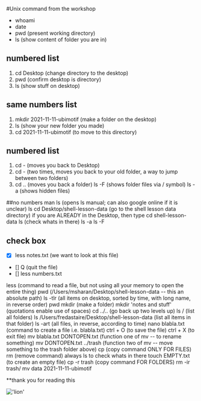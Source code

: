 #Unix command from the workshop
* whoami
* date
* pwd (present working directory)
* ls (show content of folder you are in)

## numbered list 

1. cd Desktop (change directory to the desktop)
2.  pwd (confirm desktop is directory)
3. ls (show stuff on desktop)


## same numbers list 

1. mkdir 2021-11-11-ubimotif (make a folder on the desktop)
1. ls (show your new folder you made)
1. cd 2021-11-11-ubimotif (to move to this directory)

## numbered list 

1. cd - (moves you back to Desktop)
1. cd - (two times, moves you back to your old folder, a way to jump between two folders)
1. cd .. (moves you back a folder)
ls -F (shows folder files via / symbol)
ls -a (shows hidden files)

##no numbers 
man ls (opens ls manual; can also google online if it is unclear)
ls
cd Desktop/shell-lesson-data (go to the shell lesson data directory)
if you are ALREADY in the Desktop, then type cd shell-lesson-data
ls (check whats in there)
ls -a
ls -F


## check box 
* [x] less notes.txt (we want to look at this file)
* [] Q (quit the file)
* [] less numbers.txt




less (command to read a file, but not using all your memory to open the entire thing)
pwd (/Users/msharan/Desktop/shell-lesson-data -- this an absolute path)
ls -tlr (all items on desktop, sorted by time, with long name, in reverse order)
pwd
mkdir (make a folder)
mkdir 'notes and stuff' (quotations enable use of spaces)
cd ../.. (go back up two levels up)
ls / (list all folders)
ls /Users/fredastaire/Desktop/shell-lesson-data (list all items in that folder)
ls -art (all files, in reverse, according to time)
nano blabla.txt (command to create a file i.e. blabla.txt)
ctrl + O (to save the file)
ctrl + X (to exit file)
mv blabla.txt DONTOPEN.txt (function one of mv -- to rename something)
mv DONTOPEN.txt ../trash (function two of mv -- move something to the trash folder above)
cp (copy command ONLY FOR FILES)
rm (remove command)
always ls to check whats in there
touch EMPTY.txt (to create an empty file)
cp -r trash (copy command FOR FOLDERS)
rm -ir trash/
mv data 2021-11-11-ubimotif



**thank you for reading this 

!['lion'](https://images.unsplash.com/photo-1534188753412-3e26d0d618d6?ixid=MnwxMjA3fDB8MHxwaG90by1wYWdlfHx8fGVufDB8fHx8&ixlib=rb-1.2.1&auto=format&fit=crop&w=774&q=80)
